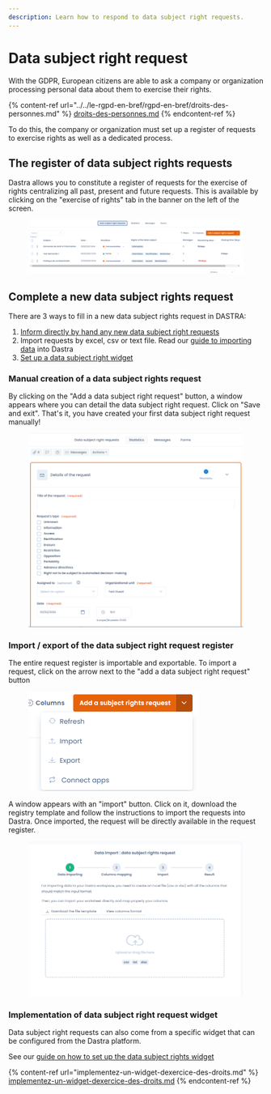 ```yaml
---
description: Learn how to respond to data subject right requests.
---
```


# Data subject right request

With the GDPR, European citizens are able to ask a company or organization processing personal data about them to exercise their rights.

{% content-ref url="../../le-rgpd-en-bref/rgpd-en-bref/droits-des-personnes.md" %}
[droits-des-personnes.md](../../le-rgpd-en-bref/rgpd-en-bref/droits-des-personnes.md)
{% endcontent-ref %}

To do this, the company or organization must set up a register of requests to exercise rights as well as a dedicated process.

## The register of data subject rights requests

Dastra allows you to constitute a register of requests for the exercise of rights centralizing all past, present and future requests. This is available by clicking on the "exercise of rights" tab in the banner on the left of the screen.

<figure><img src="../../.gitbook/assets/image (5).png" alt=""><figcaption></figcaption></figure>

## Complete a new data subject rights request

There are 3 ways to fill in a new data subject rights request in DASTRA:

1. [Inform directly by hand any new data subject right requests](https://app.gitbook.com/s/-LvBxs22wUMicv9uWp6C-2584506019/features/gerer-les-exercices-des-droits/gestion-des-demandes-dexercices-de-droits)&#x20;
2. Import requests by excel, csv or text file. Read our [guide to importing data](https://app.gitbook.com/s/-LvBxs22wUMicv9uWp6C-2584506019/features/generalites/importer-vos-donnees-excel-csv) into Dastra
3. [Set up a data subject right widget](https://app.gitbook.com/s/-LvBxs22wUMicv9uWp6C-2584506019/features/gerer-les-exercices-des-droits/implementez-un-widget-dexercice-des-droits)

### Manual creation of a data subject rights request

By clicking on the "Add a data subject right request" button, a window appears where you can detail the data subject right request. Click on "Save and exit". That's it, you have created your first data subject right request manually!

<figure><img src="../../.gitbook/assets/image (2) (1).png" alt=""><figcaption></figcaption></figure>

### Import / export of the data subject right request register

The entire request register is importable and exportable. To import a request, click on the arrow next to the "add a data subject right request" button

<figure><img src="../../.gitbook/assets/image (4).png" alt=""><figcaption></figcaption></figure>

A window appears with an "import" button. Click on it, download the registry template and follow the instructions to import the requests into Dastra. Once imported, the request will be directly available in the request register.

<figure><img src="../../.gitbook/assets/image (2) (2).png" alt=""><figcaption></figcaption></figure>

### Implementation of data subject right request widget

Data subject right requests can also come from a specific widget that can be configured from the Dastra platform.

See our [guide on how to set up the data subject rights widget](implementez-un-widget-dexercice-des-droits.md)



{% content-ref url="implementez-un-widget-dexercice-des-droits.md" %}
[implementez-un-widget-dexercice-des-droits.md](implementez-un-widget-dexercice-des-droits.md)
{% endcontent-ref %}





